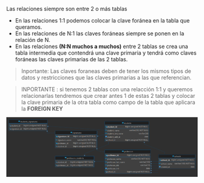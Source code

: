 Las relaciones siempre son entre 2 o más tablas

- En las relaciones 1:1 podemos colocar la clave foránea en la tabla que queramos.
- En las relaciones de N:1 las claves foráneas siempre se ponen en la relación de N.
- En las relaciones **(N:N muchos a muchos)** entre 2 tablas se crea una tabla intermedia que contendrá una clave primaria y tendrá como claves foráneas las claves primarias de las 2 tablas.

> Inportante: Las claves foraneas deben de tener los mismos tipos de datos y restricciones que las claves primarias a las que referencian.

> INPORTANTE : si tenemos 2 tablas con una relacción 1:1 y queremos relacionarlas tendremos que crear antes 1 de estas 2 tablas
> y colocar la clave primaria de la otra tabla como campo de la tabla que aplicara la **FOREIGN KEY**

![esquema entidad relacción](/img/schema_relacionship.png)
